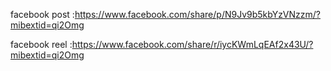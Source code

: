 facebook post :https://www.facebook.com/share/p/N9Jv9b5kbYzVNzzm/?mibextid=qi2Omg            

facebook reel :https://www.facebook.com/share/r/iycKWmLqEAf2x43U/?mibextid=qi2Omg

